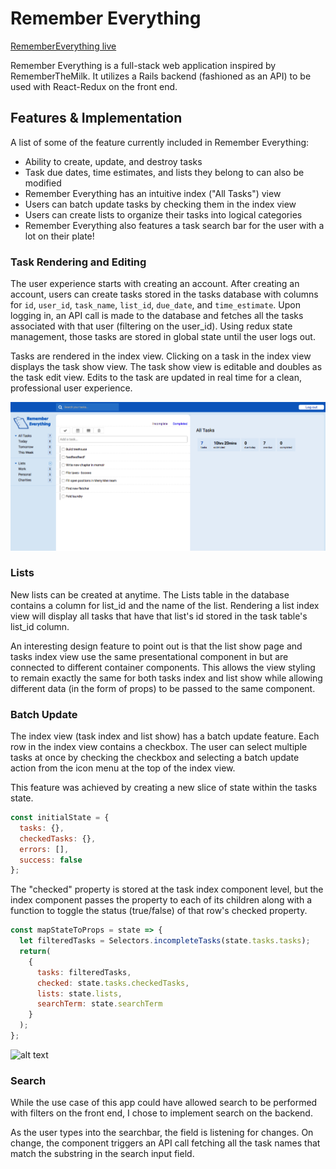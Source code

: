 # Remember Everything

[RememberEverything live][heroku]

[heroku]: http://remembereverything.info

Remember Everything is a full-stack web application inspired by RememberTheMilk. It utilizes a Rails backend (fashioned as an API) to be used with React-Redux on the front end.

## Features & Implementation

A list of some of the feature currently included in Remember Everything:
  - Ability to create, update, and destroy tasks
  - Task due dates, time estimates, and lists they belong to can also be modified
  - Remember Everything has an intuitive index ("All Tasks") view
  - Users can batch update tasks by checking them in the index view
  - Users can create lists to organize their tasks into logical categories
  - Remember Everything also features a task search bar for the user with a lot on their plate!

### Task Rendering and Editing

  The user experience starts with creating an account. After creating an account, users can create tasks stored in the tasks database with columns for `id`, `user_id`, `task_name`, `list_id`, `due_date`, and `time_estimate`. Upon logging in, an API call is made to the database and fetches all the tasks associated with that user (filtering on the user_id). Using redux state management, those tasks are stored in global state until the user logs out.

  Tasks are rendered in the index view. Clicking on a task in the index view displays the task show view. The task show view is editable and doubles as the task edit view. Edits to the task are updated in real time for a clean, professional user experience.

  ![alt text](https://raw.githubusercontent.com/bongatoughy/remember_everything/master/docs/screenshots/root_screenshot.png "Remember Everything Screenshot")

### Lists

  New lists can be created at anytime. The Lists table in the database contains a column for list_id and the name of the list. Rendering a list index view will display all tasks that have that list's id stored in the task table's list_id column.

  An interesting design feature to point out is that the list show page and tasks index view use the same presentational component in but are connected to different container components. This allows the view styling to remain exactly the same for both tasks index and list show while allowing different data (in the form of props) to be passed to the same component.


### Batch Update

  The index view (task index and list show) has a batch update feature. Each row in the index view contains a checkbox. The user can select multiple tasks at once by checking the checkbox and selecting a batch update action from the icon menu at the top of the index view.

  This feature was achieved by creating a new slice of state within the tasks state.

  ```javascript
  const initialState = {
    tasks: {},
    checkedTasks: {},
    errors: [],
    success: false
  };
  ```

  The "checked" property is stored at the task index component level, but the index component passes the property to each of its children along with a function to toggle the status (true/false) of that row's checked property.

  ```javascript
  const mapStateToProps = state => {
    let filteredTasks = Selectors.incompleteTasks(state.tasks.tasks);
    return(
      {
        tasks: filteredTasks,
        checked: state.tasks.checkedTasks,
        lists: state.lists,
        searchTerm: state.searchTerm
      }
    );
  };
  ```
  ![alt text](http://kylelewis.co/remember_everything/batch_update_screenshot.gif "Batch Update Screenshot")

### Search

  While the use case of this app could have allowed search to be performed with filters on the front end, I chose to implement search on the backend.

  As the user types into the searchbar, the field is listening for changes. On change, the component triggers an API call fetching all the task names that match the substring in the search input field.
